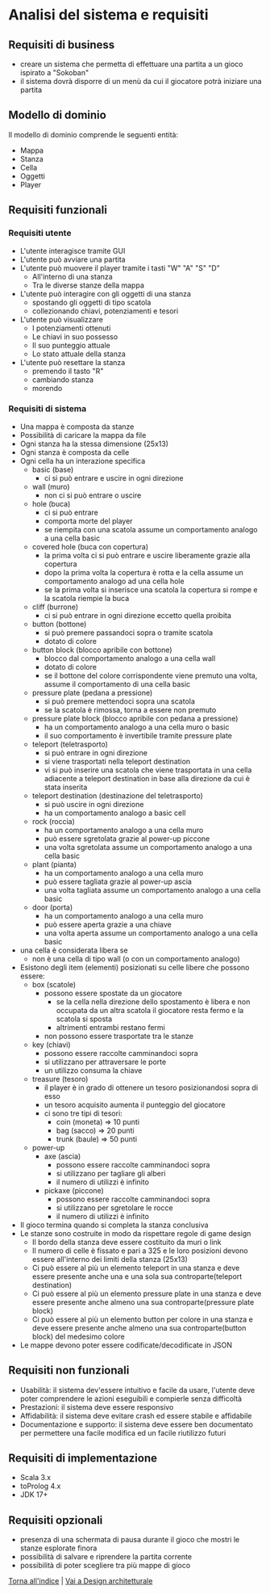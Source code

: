 # Analisi del sistema e requisiti

## Requisiti di business
- creare un sistema che permetta di effettuare una partita a un gioco ispirato a "Sokoban"
- il sistema dovrà disporre di un menù da cui il giocatore potrà iniziare una partita

## Modello di dominio
Il modello di dominio comprende le seguenti entità:
- Mappa
- Stanza
- Cella
- Oggetti
- Player


## Requisiti funzionali

### Requisiti utente

- L'utente interagisce tramite GUI
- L'utente può avviare una partita
- L'utente può muovere il player tramite i tasti "W" "A" "S" "D"
  - All'interno di una stanza
  - Tra le diverse stanze della mappa
- L'utente può interagire con gli oggetti di una stanza
  - spostando gli oggetti di tipo scatola
  - collezionando chiavi, potenziamenti e tesori
- L'utente può visualizzare
  - I potenziamenti ottenuti
  - Le chiavi in suo possesso
  - Il suo punteggio attuale
  - Lo stato attuale della stanza
- L'utente può resettare la stanza 
  - premendo il tasto "R"
  - cambiando stanza
  - morendo

 
### Requisiti di sistema

- Una mappa è composta da stanze
- Possibilità di caricare la mappa da file
- Ogni stanza ha la stessa dimensione (25x13)
- Ogni stanza è composta da celle
- Ogni cella ha un interazione specifica
  - basic (base) 
    - ci si può entrare e uscire in ogni direzione
  - wall (muro) 
    - non ci si può entrare o uscire
  - hole (buca) 
    - ci si può entrare
    - comporta morte del player
    - se riempita con una scatola assume un comportamento analogo a una cella basic 
  - covered hole (buca con copertura)
    - la prima volta ci si può entrare e uscire liberamente grazie alla copertura
    - dopo la prima volta la copertura è rotta e la cella assume un comportamento analogo ad una cella hole
    - se la prima volta si inserisce una scatola la copertura si rompe e la scatola riempie la buca
  - cliff (burrone)
    - ci si può entrare in ogni direzione eccetto quella proibita
  - button (bottone)
    - si può premere passandoci sopra o tramite scatola
    - dotato di colore
  - button block (blocco apribile con bottone)
    - blocco dal comportamento analogo a una cella wall
    - dotato di colore
    - se il bottone del colore corrispondente viene premuto una volta, assume il comportamento di una cella basic
  - pressure plate (pedana a pressione)
    - si può premere mettendoci sopra una scatola
    - se la scatola è rimossa, torna a essere non premuto
  - pressure plate block (blocco apribile con pedana a pressione)
    - ha un comportamento analogo a una cella muro o basic
    - il suo comportamento è invertibile tramite pressure plate
  - teleport (teletrasporto)
    - si può entrare in ogni direzione 
    - si viene trasportati nella teleport destination
    - vi si può inserire una scatola che viene trasportata in una cella adiacente a teleport destination in base alla direzione da cui è stata inserita
  - teleport destination (destinazione del teletrasporto)
    - si può uscire in ogni direzione
    - ha un comportamento analogo a basic cell
  - rock (roccia)
    -   ha un comportamento analogo a una cella muro
    -   può essere sgretolata grazie al power-up piccone
    -   una volta sgretolata assume un comportamento analogo a una cella basic
  - plant (pianta)
    -   ha un comportamento analogo a una cella muro
    -   può essere tagliata grazie al power-up ascia
    -   una volta tagliata assume un comportamento analogo a una cella basic
  - door (porta)
    -   ha un comportamento analogo a una cella muro
    -   può essere aperta grazie a una chiave
    -   una volta aperta assume un comportamento analogo a una cella basic
- una cella è considerata libera se
  - non è una cella di tipo wall (o con un comportamento analogo)
- Esistono degli item (elementi) posizionati su celle libere che possono essere:
  - box (scatole)
    - possono essere spostate da un giocatore
      - se la cella nella direzione dello spostamento è libera e non occupata da un altra scatola il giocatore resta fermo e la scatola si sposta
      - altrimenti entrambi restano fermi
    - non possono essere trasportate tra le stanze
  - key (chiavi)
    - possono essere raccolte camminandoci sopra
    - si utilizzano per attraversare le porte
    - un utilizzo consuma la chiave
  - treasure (tesoro)
    - il player è in grado di ottenere un tesoro posizionandosi sopra di esso
    - un tesoro acquisito aumenta il punteggio del giocatore
    - ci sono tre tipi di tesori:
      - coin (moneta) => 10 punti
      - bag (sacco) => 20 punti
      - trunk (baule) => 50 punti
  - power-up
    - axe (ascia)
      - possono essere raccolte camminandoci sopra
      - si utilizzano per tagliare gli alberi
      - il numero di utilizzi è infinito
    - pickaxe (piccone)
      - possono essere raccolte camminandoci sopra
      - si utilizzano per sgretolare le rocce
      - il numero di utilizzi è infinito
- Il gioco termina quando si completa la stanza conclusiva
- Le stanze sono costruite in modo da rispettare regole di game design
  - Il bordo della stanza deve essere costituito da muri o link
  - Il numero di celle è fissato e pari a 325 e le loro posizioni devono essere all'interno dei limiti della stanza (25x13) 
  - Ci può essere al più un elemento teleport in una stanza e deve essere presente anche una e una sola sua controparte(teleport destination)
  - Ci può essere al più un elemento pressure plate in una stanza e deve essere presente anche almeno una sua controparte(pressure plate block)
  - Ci può essere al più un elemento button per colore in una stanza e deve essere presente anche almeno una sua controparte(button block) del medesimo colore
- Le mappe devono poter essere codificate/decodificate in JSON

## Requisiti non funzionali

- Usabilità: il sistema dev'essere intuitivo e facile da usare, l'utente deve poter comprendere le azioni eseguibili e compierle senza difficoltà
- Prestazioni: il sistema deve essere responsivo 
- Affidabilità: il sistema deve evitare crash ed essere stabile e affidabile 
- Documentazione e supporto: il sistema deve essere ben documentato per permettere una facile modifica ed un facile riutilizzo futuri

 
## Requisiti di implementazione
- Scala 3.x
- toProlog 4.x
- JDK 17+

## Requisiti opzionali

- presenza di una schermata di pausa durante il gioco che mostri le stanze esplorate finora
- possibilità di salvare e riprendere la partita corrente
- possibilità di poter scegliere tra più mappe di gioco


[Torna all'indice](../report.md) | [Vai a Design architetturale](../04-architectural-design/report.md)
